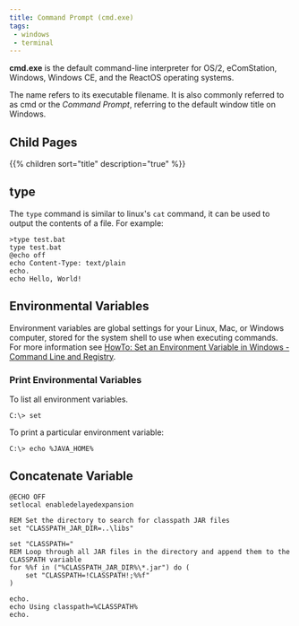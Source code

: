 ```yaml
---
title: Command Prompt (cmd.exe)
tags: 
 - windows
 - terminal
---
```


**cmd.exe** is the default command-line interpreter for OS/2, eComStation, Windows, Windows CE, and the ReactOS operating systems. 
<!--more-->
The name refers to its executable filename. It is also commonly referred to as cmd or the _Command Prompt_, 
referring to the default window title on Windows.

## Child Pages

{{% children sort="title" description="true" %}}

## type

The `type` command is similar to linux's `cat` command, it can be used to output the contents of a file.
For example:

```shell
>type test.bat
type test.bat
@echo off
echo Content-Type: text/plain
echo.
echo Hello, World!
```

## Environmental Variables

Environment variables are global settings for your Linux, Mac, or Windows computer, stored for the system shell to use when executing commands. For more information see [HowTo: Set an Environment Variable in Windows - Command Line and Registry](http://www.dowdandassociates.com/blog/content/howto-set-an-environment-variable-in-windows-command-line-and-registry/).

### Print Environmental Variables

To list all environment variables.
```shell
C:\> set
```
To print a particular environment variable:
```shell
C:\> echo %JAVA_HOME%
```

## Concatenate Variable

```shell
@ECHO OFF
setlocal enabledelayedexpansion

REM Set the directory to search for classpath JAR files
set "CLASSPATH_JAR_DIR=..\libs"

set "CLASSPATH="
REM Loop through all JAR files in the directory and append them to the CLASSPATH variable
for %%f in ("%CLASSPATH_JAR_DIR%\*.jar") do (
    set "CLASSPATH=!CLASSPATH!;%%f"
)

echo.
echo Using classpath=%CLASSPATH%
echo.
```
